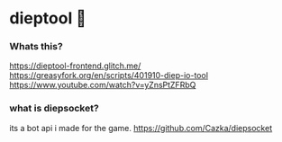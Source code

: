 # dieptool 🌌

### Whats this?

https://dieptool-frontend.glitch.me/  
https://greasyfork.org/en/scripts/401910-diep-io-tool  
https://www.youtube.com/watch?v=yZnsPtZFRbQ  

### what is diepsocket?

its a bot api i made for the game.  https://github.com/Cazka/diepsocket
